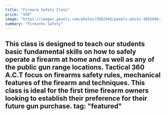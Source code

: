 ```yaml
---
title: "Firearm Safety Class"
price: "$50"
image: "https://images.pexels.com/photos/3602946/pexels-photo-3602946.jpeg?auto=compress&cs=tinysrgb&dpr=2&h=750&w=1260"
summary: "Firearms Safety"
---
```

This class is designed to teach our students basic fundamental skills on how to safely operate a firearm at home and as well as any of the public gun range locations.  Tactical 360 A.C.T focus on firearms safety rules, mechanical features of the firearm and techniques.  This class is ideal for the first time firearm owners looking to establish their preference for their future gun purchase.
tag: "featured"
---


<!--stackedit_data:
eyJoaXN0b3J5IjpbMTQ4MDYyMjY2NCwxMzc0NjQ3OTY4LC0xOT
EzNTQ3MjIzLC0xNjc0MTIyMjMyLC0xMDU3ODQ5MTQsLTQ5NTk5
Mjg4MF19
-->